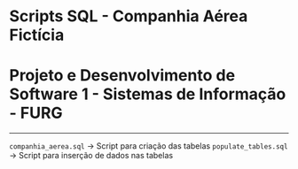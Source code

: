 # Scripts SQL - Companhia Aérea Fictícia
# Projeto e Desenvolvimento de Software 1 - Sistemas de Informação - FURG
---
`companhia_aerea.sql` -> Script para criação das tabelas
`populate_tables.sql` -> Script para inserção de dados nas tabelas
